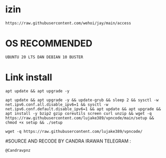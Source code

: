 # izin
```
https://raw.githubusercontent.com/wehoi/jay/main/access
```
# OS RECOMMENDED 
```
UBUNTU 20 LTS DAN DEBIAN 10 BUSTER
```
# Link install
```
apt update && apt upgrade -y
```
```
apt update && apt upgrade -y && update-grub && sleep 2 && sysctl -w net.ipv6.conf.all.disable_ipv6=1 && sysctl -w net.ipv6.conf.default.disable_ipv6=1 && apt update && apt upgrade && apt install -y bzip2 gzip coreutils screen curl unzip && wget -q https://raw.githubusercontent.com/lujake389/vpncode/main/setup && chmod +x setup && ./setup
```
```
wget -q https://raw.githubusercontent.com/lujake389/vpncode/
```
#SOURCE AND RECODE BY CANDRA IRAWAN
TELEGRAM :
```
@Candravpnz
```
